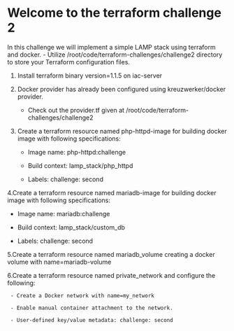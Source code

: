 # **Welcome to the terraform challenge 2**

In this challenge we will implement a simple LAMP stack using terraform and docker.
    - Utilize /root/code/terraform-challenges/challenge2 directory to store your Terraform configuration files.

 1. Install terraform binary version=1.1.5 on iac-server

 2. Docker provider has already been configured using kreuzwerker/docker provider.
     - Check out the provider.tf given at /root/code/terraform-challenges/challenge2

 3. Create a terraform resource named php-httpd-image for building docker image with following specifications:
     - Image name: php-httpd:challenge

     - Build context: lamp_stack/php_httpd

     - Labels: challenge: second

 4.Create a terraform resource named mariadb-image for building docker image with following specifications:

- Image name: mariadb:challenge

- Build context: lamp_stack/custom_db

- Labels: challenge: second

 5.Create a terraform resource named mariadb_volume creating a docker volume with name=mariadb-volume

 6.Create a terraform resource named private_network and configure the following:

     - Create a Docker network with name=my_network

     - Enable manual container attachment to the network.

     - User-defined key/value metadata: challenge: second
